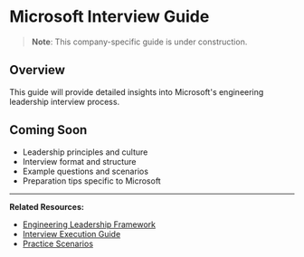 # Microsoft Interview Guide

> **Note**: This company-specific guide is under construction.

## Overview

This guide will provide detailed insights into Microsoft's engineering leadership interview process.

## Coming Soon

- Leadership principles and culture
- Interview format and structure
- Example questions and scenarios
- Preparation tips specific to Microsoft

---

**Related Resources:**
- [Engineering Leadership Framework](/interview-prep/engineering-leadership/)
- [Interview Execution Guide](/interview-prep/engineering-leadership/level-4-interview-execution/)
- [Practice Scenarios](/interview-prep/engineering-leadership/practice-scenarios/)
